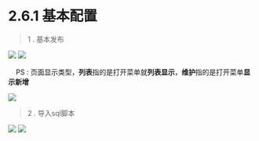 # 2.6.1 基本配置

> 1 . 基本发布

![](http://pc1pao5ui.bkt.clouddn.com/20180724100210.jpg)
![](http://pc1pao5ui.bkt.clouddn.com/20180724100316.jpg)

&nbsp;&nbsp;&nbsp; PS : 页面显示类型，**列表**指的是打开菜单就**列表显示**，**维护**指的是打开菜单**显示新增**

![](http://pc1pao5ui.bkt.clouddn.com/20180724100454.jpg)


> 2 . 导入sql脚本

![](http://pc1pao5ui.bkt.clouddn.com/20180724100855.jpg)
![](http://pc1pao5ui.bkt.clouddn.com/20180724100906.jpg)